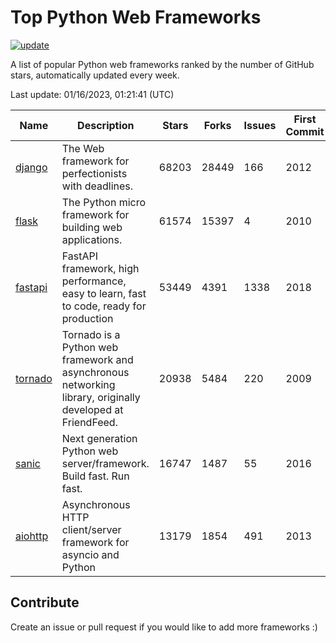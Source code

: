 # Top Python Web Frameworks

[![update](https://github.com/sunnysid3up/python-web-frameworks/actions/workflows/update.yml/badge.svg)](https://github.com/sunnysid3up/python-web-frameworks/actions/workflows/update.yml)

A list of popular Python web frameworks ranked by the number of GitHub stars, automatically updated every week.

Last update: 01/16/2023, 01:21:41 (UTC)

| Name          | Description          | Stars                     | Forks          | Issues               | First Commit        | Last Commit         |
|---------------|----------------------|---------------------------|----------------|----------------------|---------------------|---------------------|
| [django](https://github.com/django/django) | The Web framework for perfectionists with deadlines. | 68203 | 28449 | 166 | 2012 | 2023-01-16 |
| [flask](https://github.com/pallets/flask) | The Python micro framework for building web applications. | 61574 | 15397 | 4 | 2010 | 2023-01-16 |
| [fastapi](https://github.com/tiangolo/fastapi) | FastAPI framework, high performance, easy to learn, fast to code, ready for production | 53449 | 4391 | 1338 | 2018 | 2023-01-16 |
| [tornado](https://github.com/tornadoweb/tornado) | Tornado is a Python web framework and asynchronous networking library, originally developed at FriendFeed. | 20938 | 5484 | 220 | 2009 | 2023-01-14 |
| [sanic](https://github.com/sanic-org/sanic) | Next generation Python web server/framework. Build fast. Run fast. | 16747 | 1487 | 55 | 2016 | 2023-01-15 |
| [aiohttp](https://github.com/aio-libs/aiohttp) | Asynchronous HTTP client/server framework for asyncio and Python | 13179 | 1854 | 491 | 2013 | 2023-01-15 |

## Contribute 

Create an issue or pull request if you would like to add more frameworks :)